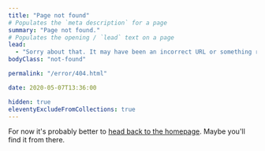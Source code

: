 ```yaml
---
title: "Page not found"
# Populates the `meta description` for a page
summary: "Page not found."
# Populates the opening / `lead` text on a page
lead:
  - "Sorry about that. It may have been an incorrect URL or something removed, renamed or just missing!"
bodyClass: "not-found"

permalink: "/error/404.html"

date: 2020-05-07T13:36:00

hidden: true
eleventyExcludeFromCollections: true
---
```


For now it's probably better to <a href="{{ '/' | url }}">head back to the homepage</a>. Maybe you'll find it from there.
